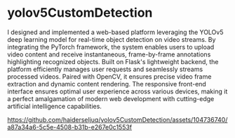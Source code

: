 # yolov5CustomDetection

I designed and implemented a web-based platform leveraging the YOLOv5 deep learning model for real-time object detection on video streams. By integrating the PyTorch framework, the system enables users to upload video content and receive instantaneous, frame-by-frame annotations highlighting recognized objects. Built on Flask's lightweight backend, the platform efficiently manages user requests and seamlessly streams processed videos. Paired with OpenCV, it ensures precise video frame extraction and dynamic content rendering. The responsive front-end interface ensures optimal user experience across various devices, making it a perfect amalgamation of modern web development with cutting-edge artificial intelligence capabilities.

https://github.com/haiderseljuq/yolov5CustomDetection/assets/104736740/a87a34a6-5c5e-4508-b31b-e267e0c1553f





